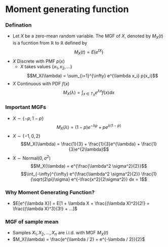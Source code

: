 # Moment generating function
### Defination
- Let $X$ be a zero-mean random variable. The MGF of $X$, denoted by $M_X(t)$ is a fucntion from $\mathbb{R}$ to $\mathbb{R}$ defined by
$$M_X(t) = E(e^{tX})$$
- $X$ Discrete with PMF $p(x)$
  - $X$ takes values $\{x_1, x_2, ...\}$
  $$M_X(\lambda) = \sum_{i=1}^{\infty} e^{\lambda x_i} p(x_i)$$
- $X$ Continuous with PDF $f(x)$
  $$M_X(\lambda) = \int_{x \ \in \ T_X} e^{\lambda x} f(x) dx$$
### Important MGFs
- $X \sim \{ -p, 1-p\}$
  $$M_X(\lambda) = (1-p)e^{-\lambda p} + pe^{\lambda (1-p)}$$
- $X \sim \{-1, 0, 2\}$
  $$M_X(\lambda) = \frac{1}{3} + \frac{1}{3}e^{\lambda} + \frac{1}{3}e^{2\lambda}$$
- $X \sim \text{Normal}(0, \sigma^2)$
  $$M_X(\lambda) = e^{\frac{\lambda^2 \sigma^2}{2}}$$
  $$\int_{-\infty}^{\infty} e^{\frac{\lambda^2 \sigma^2}{2}} \frac{1}{\sqrt{2\pi}\sigma} e^{-\frac{x^2}{2\sigma^2}} dx = 1$$
### Why Moment Generating Function?
- $E[e^{\lambda X}] = E[1 + \lambda X + \frac{(\lambda X)^2}{2!} + \frac{(\lambda X)^3}{3!} + ...]$
### MGF of sample mean
- Samples $X_1, X_2, ..., X_n$ are i.i.d. with MGF $M_X(t)$
- $M_X(\lambda) = \frac{e^{\lambda / 2} + e^{-\lambda / 2}}{2}$
